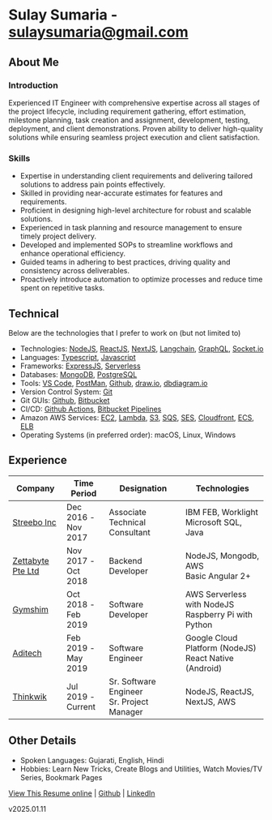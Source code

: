 # Sulay Sumaria - sulaysumaria@gmail.com

## About Me

### Introduction

Experienced IT Engineer with comprehensive expertise across all stages of the project lifecycle, including requirement gathering, effort estimation, milestone planning, task creation and assignment, development, testing, deployment, and client demonstrations. Proven ability to deliver high-quality solutions while ensuring seamless project execution and client satisfaction.

### Skills

- Expertise in understanding client requirements and delivering tailored solutions to address pain points effectively.
- Skilled in providing near-accurate estimates for features and requirements.
- Proficient in designing high-level architecture for robust and scalable solutions.
- Experienced in task planning and resource management to ensure timely project delivery.
- Developed and implemented SOPs to streamline workflows and enhance operational efficiency.
- Guided teams in adhering to best practices, driving quality and consistency across deliverables.
- Proactively introduce automation to optimize processes and reduce time spent on repetitive tasks.

## Technical

Below are the technologies that I prefer to work on (but not limited to)

- Technologies: [NodeJS](https://nodejs.org), [ReactJS](https://react.dev), [NextJS](https://nextjs.org), [Langchain](https://js.langchain.com/docs/introduction/), [GraphQL](https://graphql.org/), [Socket.io](https://socket.io/)
- Languages: [Typescript](https://www.typescriptlang.org), [Javascript](https://www.javascript.com)
- Frameworks: [ExpressJS](https://expressjs.com), [Serverless](https://www.serverless.com)
- Databases: [MongoDB](https://www.mongodb.com), [PostgreSQL](https://www.postgresql.org/)
- Tools: [VS Code](https://code.visualstudio.com), [PostMan](https://www.getpostman.com), [Github](https://github.com), [draw.io](https://draw.io), [dbdiagram.io](https://dbdiagram.io)
- Version Control System: [Git](https://git-scm.com)
- Git GUIs: [Github](https://github.com), [Bitbucket](https://bitbucket.org)
- CI/CD: [Github Actions](https://github.com/features/actions), [Bitbucket Pipelines](https://bitbucket.org/product/features/pipelines)
- Amazon AWS Services: [EC2](https://aws.amazon.com/ec2), [Lambda](https://aws.amazon.com/lambda), [S3](https://aws.amazon.com/s3), [SQS](https://aws.amazon.com/sqs), [SES](https://aws.amazon.com/ses), [Cloudfront](https://aws.amazon.com/cloudfront), [ECS](https://aws.amazon.com/ecs), [ELB](https://aws.amazon.com/elasticloadbalancing)
- Operating Systems (in preferred order): macOS, Linux, Windows

## Experience

| Company                                       | Time Period            | Designation                                  | Technologies                                             |
| --------------------------------------------- | ---------------------- | -------------------------------------------- | -------------------------------------------------------- |
| [Streebo Inc](https://www.streebo.com)        | Dec 2016 -<br>Nov 2017 | Associate Technical Consultant               | IBM FEB, Worklight<br>Microsoft SQL, Java                |
| [Zettabyte Pte Ltd](https://www.zettabyte.sg) | Nov 2017 -<br>Oct 2018 | Backend Developer                            | NodeJS, Mongodb, AWS<br>Basic Angular 2+                 |
| [Gymshim](http://gymshim.com)                 | Oct 2018 -<br>Feb 2019 | Software Developer                           | AWS Serverless with NodeJS<br>Raspberry Pi with Python   |
| [Aditech](http://adi-tech.co.uk)              | Feb 2019 -<br>May 2019 | Software Engineer                            | Google Cloud Platform (NodeJS)<br>React Native (Android) |
| [Thinkwik](https://www.thinkwik.com)          | Jul 2019 -<br>Current  | Sr. Software Engineer<br>Sr. Project Manager | NodeJS, ReactJS, NextJS, AWS                             |

## Other Details

- Spoken Languages: Gujarati, English, Hindi
- Hobbies: Learn New Tricks, Create Blogs and Utilities, Watch Movies/TV Series, Bookmark Pages

[View This Resume online](https://github.com/sulaysumaria/resume/blob/master/README.md) | [Github](https://github.com/sulaysumaria/) | [LinkedIn](https://www.linkedin.com/in/sulaysumaria/)

v2025.01.11
